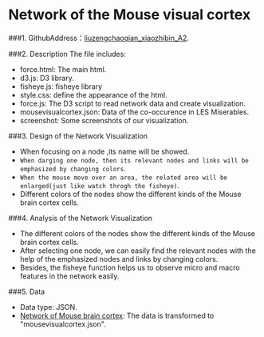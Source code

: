 ﻿﻿﻿Network of the Mouse visual cortex 
============
###1. GithubAddress：[liuzengchaoqian_xiaozhibin_A2](https://github.com/vis2014/Assignment2/tree/liuzengchaoqian_xiaozhibin_A2).

###2. Description
The file includes:

+ force.html: The main html.
+ d3.js: D3 library.
+ fisheye.js: fisheye library
+ style.css: define the appearance of the html.
+ force.js: The D3 script to read network data and create visualization.
+ mousevisualcortex.json: Data of the co-occurence in LES Miserables.
+ screenshot: Some screenshots of our visualization.

###3. Design of the Network Visualization 
+ When focusing on a node ,its name will be showed.
+ `When darging one node, then its relevant nodes and links will be emphasized by changing colors`.
+ `When the mouse move over an area, the related area will be enlarged(just like watch throgh the fisheye)`. 
+ Different colors of the nodes show the different kinds of the Mouse brain cortex cells.


###4. Analysis of the Network Visualization
+ The different colors of the nodes show the different kinds of the Mouse brain cortex cells. 
+ After selecting one node, we can easily find the relevant nodes with the help of the emphasized nodes and links by changing colors. 
+ Besides, the fisheye function helps us to observe micro and macro features in the network easily.

###5. Data
+ Data type: JSON.
+ [Network of Mouse brain cortex](http://mrbrain.cs.jhu.edu/graph-services/download/): The data is transformed to "mousevisualcortex.json".
